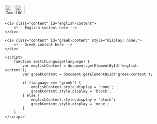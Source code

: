 <!DOCTYPE html>
<html lang="el">
<head>
    <meta charset="UTF-8">
    <meta name="viewport" content="width=device-width, initial-scale=1.0">
    <title>Platres 3on3 Basketball Tournament</title>
    <style>
        /* Add your CSS styles here */
        img {
            width: 30px;
            height: auto;
            cursor: pointer;
        }
        .language-switcher {
            margin-bottom: 10px;
        }
        .content {
            margin: 20px;
            font-family: Arial, sans-serif;
            color: #333;
        }
    </style>
</head>
<body>
    <img src="https://upload.wikimedia.org/wikipedia/commons/thumb/5/5c/Flag_of_Greece.svg/2560px-Flag_of_Greece.svg.png" alt="Greek Flag" class="language-switcher" onclick="switchLanguage('greek')">
    <img src="https://upload.wikimedia.org/wikipedia/en/thumb/a/ae/Flag_of_the_United_Kingdom.svg/1280px-Flag_of_the_United_Kingdom.svg.png" alt="UK Flag" class="language-switcher" onclick="switchLanguage('english')">

    <div class="content" id="english-content">
        <!-- English content here -->
    </div>

    <div class="content" id="greek-content" style="display: none;">
        <!-- Greek content here -->
    </div>

    <script>
        function switchLanguage(language) {
            var englishContent = document.getElementById('english-content');
            var greekContent = document.getElementById('greek-content');

            if (language === 'greek') {
                englishContent.style.display = 'none';
                greekContent.style.display = 'block';
            } else {
                englishContent.style.display = 'block';
                greekContent.style.display = 'none';
            }
        }
    </script>
</body>
</html>
